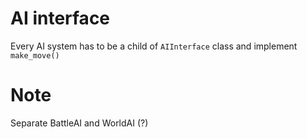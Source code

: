 
# AI interface

Every AI system has to be a child of `AIInterface` class and implement `make_move()`

# Note

Separate BattleAI and WorldAI (?)